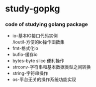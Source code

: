 # study-gopkg  
### code of studying golang package  
+ io-基本IO接口代码实例   
   /ioutil-方便的io操作函数集   
+ fmt-格式化io  
+ bufio-缓存io  
+ bytes-byte slice 便利操作     
+ strconv-字符串和基本数据类型之间转换    
+ string-字符串操作
+ os-平台无关的操作系统功能实现

